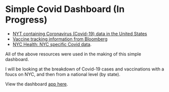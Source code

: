 # Simple Covid Dashboard (In Progress)

<ul>
  <li><a href="https://github.com/nytimes/covid-19-data" target="_blank">NYT containing Coronavirus (Covid-19) data in the United States</a></li>
  <li><a href="https://github.com/BloombergGraphics/covid-vaccine-tracker-data" target="_blank">Vaccine tracking information from Bloomberg </a></li>
  <li><a href="https://github.com/nychealth/coronavirus-data" target="_blank">NYC Health: NYC specific Covid data</a>.</li>
</ul>
<!-- For historical data (time series), I found Johns Hopkins University's ongoing <a href="https://github.com/BloombergGraphics/covid-vaccine-tracker-data" target="_blank">CSSE Covid-19 repo</a> especially useful.  -->

All of the above resources were used in the making of this simple dashboard.

I will be looking at the breakdown of Covid-19 cases and vaccinations with a foucs on NYC, and then from a national level (by state).

View the dashboard <a href="https://share.streamlit.io/xyjiang970/covid_dashboard/main" target="_blank">app here</a>.
